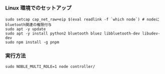 ### Linux 環境でのセットアップ

```:bash
sudo setcap cap_net_raw+eip $(eval readlink -f `which node`) # nodeにbluetooth関連の権限付与
sudo apt -y update
sudo apt -y install python2 bluetooth bluez libbluetooth-dev libudev-dev
sudo npm install -g pnpm
```

### 実行方法

```:bash
sudo NOBLE_MULTI_ROLE=1 node controller/
```
